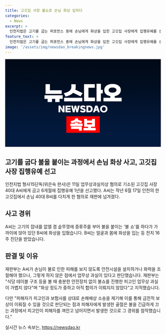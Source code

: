 ```yaml
---
title: 고깃집 사장 불쇼로 손님 화상 입히다
categories:
  - News
excerpt: >
  인천지법은 고기를 굽는 퍼포먼스 중에 손님에게 화상을 입힌 고깃집 사장에게 집행유예를 선고했다. 지방법원은 안전장치를 갖추지 않고 불쇼를 진행한 행동을 비난했지만, 피해자에 대한 보험사 및 손해배상 소송이 진행 중이며, 사고 경위를 고려하여 법정 선고를 했다. (150자)
feature_text: >
  인천지법은 고기를 굽는 퍼포먼스 중에 손님에게 화상을 입힌 고깃집 사장에게 집행유예를 선고했다. 지방법원은 안전장치를 갖추지 않고 불쇼를 진행한 행동을 비난했지만, 피해자에 대한 보험사 및 손해배상 소송이 진행 중이며, 사고 경위를 고려하여 법정 선고를 했다. (150자)
image: '/assets/img/newsdao_breakingnews.jpg'
---
```


<p><img src="/assets/img/newsdao_breakingnews.jpg" alt="ranknews 속보" /></p>

<h2>고기를 굽다 불을 붙이는 과정에서 손님 화상 사고, 고깃집 사장 집행유예 선고</h2>

<p data-ke-size="size16">인천지법 형사15단독(위은숙 판사)은 11일 업무상과실치상 혐의로 기소된 고깃집 사장 40대 A씨에게 금고 6개월에 집행유예 1년을 선고했다. A씨는 작년 6월 17일 인천의 한 고깃집에서 손님 40대 B씨를 다치게 한 혐의로 재판에 넘겨졌다.</p>

<h2 data-ke-size="size26">사고 경위</h2>

<p data-ke-size="size16">A씨는 고기의 잡내를 없앨 겸 솥뚜껑에 증류주를 부어 불을 붙이는 '불 쇼'를 하다가 가까이에 앉아 있던 B씨에 화상을 입혔습니다. B씨는 얼굴과 몸에 화상을 입는 등 전치 16주 진단을 받았습니다.</p>

<h2 data-ke-size="size26">판결 및 이유</h2>

<p data-ke-size="size16">재판부는 A씨가 손님이 불로 인한 피해를 보지 않도록 안전시설을 설치하거나 화력을 조절해야 했으나, 그렇게 하지 않은 점에서 업무상 과실이 있다고 판단했습니다. 재판부는 "식당 테이블 구조 등을 볼 때 충분한 안전장치 없이 불쇼를 진행한 피고인 업무상 과실이 가볍지 않다"며 "화상 정도가 중하고 아직 합의가 이뤄지지 않았다"고 지적했습니다.</p>

<p data-ke-size="size16">다만 "피해자가 피고인과 보험사를 상대로 손해배상 소송을 제기해 이를 통해 금전적 보상이 이뤄질 수 있을 것으로 판단되는 점과 피해자에게 발생한 골절은 불을 긴급하게 끄는 과정에서 피고인이 피해자를 껴안고 넘어지면서 발생한 것으로 그 경위를 참작했습니다."</p>
실시간 뉴스 속보는, <a href="https://newsdao.kr" rel="dofollow">https://newsdao.kr</a>


